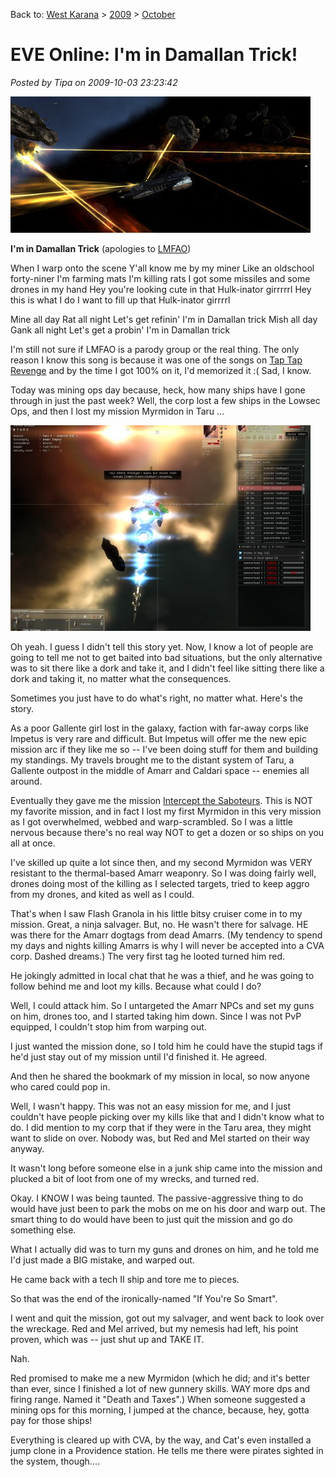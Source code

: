 Back to: [West Karana](/posts/westkarana.md) > [2009](/posts/2009/westkarana.md) > [October](./westkarana.md)
# EVE Online: I'm in Damallan Trick!

*Posted by Tipa on 2009-10-03 23:23:42*

![Mining ops FTW!](../../../uploads/2009/10/ExeFile-2009-10-03-12-48-54-90.jpg "Mining ops FTW!")

**I'm in Damallan Trick**
(apologies to [LMFAO](http://www.youtube.com/watch?v=ysJyFAHwVP8))

When I warp onto the scene
Y'all know me by my miner
Like an oldschool forty-niner
I'm farming mats
I'm killing rats
I got some missiles and some drones in my hand
Hey you're looking cute in that Hulk-inator girrrrrl
Hey this is what I do I want to fill up that Hulk-inator girrrrl

Mine all day
Rat all night
Let's get refinin'
I'm in Damallan trick
Mish all day
Gank all night
Let's get a probin'
I'm in Damallan trick

I'm still not sure if LMFAO is a parody group or the real thing. The only reason I know this song is because it was one of the songs on [Tap Tap Revenge](http://www.youtube.com/watch?v=UsnJbIgl_qc) and by the time I got 100% on it, I'd memorized it :( Sad, I know.

Today was mining ops day because, heck, how many ships have I gone through in just the past week? Well, the corp lost a few ships in the Lowsec Ops, and then I lost my mission Myrmidon in Taru ...

[![Flash! (aaa-aaaaaah!) Granola!](../../../uploads/2009/10/ExeFile-2009-10-02-20-42-21-89-480x329.jpg "Flash! (aaa-aaaaaah!) Granola!")](../../../uploads/2009/10/ExeFile-2009-10-02-20-42-21-89.jpg)

Oh yeah. I guess I didn't tell this story yet. Now, I know a lot of people are going to tell me not to get baited into bad situations, but the only alternative was to sit there like a dork and take it, and I didn't feel like sitting there like a dork and taking it, no matter what the consequences.

Sometimes you just have to do what's right, no matter what. Here's the story.

As a poor Gallente girl lost in the galaxy, faction with far-away corps like Impetus is very rare and difficult. But Impetus will offer me the new epic mission arc if they like me so -- I've been doing stuff for them and building my standings. My travels brought me to the distant system of Taru, a Gallente outpost in the middle of Amarr and Caldari space -- enemies all around.

Eventually they gave me the mission [Intercept the Saboteurs](http://eve-survival.org/wikka.php?wakka=IntercepttheSaboteurs3am). This is NOT my favorite mission, and in fact I lost my first Myrmidon in this very mission as I got overwhelmed, webbed and warp-scrambled. So I was a little nervous because there's no real way NOT to get a dozen or so ships on you all at once.

I've skilled up quite a lot since then, and my second Myrmidon was VERY resistant to the thermal-based Amarr weaponry. So I was doing fairly well, drones doing most of the killing as I selected targets, tried to keep aggro from my drones, and kited as well as I could.

That's when I saw Flash Granola in his little bitsy cruiser come in to my mission. Great, a ninja salvager. But, no. He wasn't there for salvage. HE was there for the Amarr dogtags from dead Amarrs. (My tendency to spend my days and nights killing Amarrs is why I will never be accepted into a CVA corp. Dashed dreams.) The very first tag he looted turned him red.

He jokingly admitted in local chat that he was a thief, and he was going to follow behind me and loot my kills. Because what could I do?

Well, I could attack him. So I untargeted the Amarr NPCs and set my guns on him, drones too, and I started taking him down. Since I was not PvP equipped, I couldn't stop him from warping out.

I just wanted the mission done, so I told him he could have the stupid tags if he'd just stay out of my mission until I'd finished it. He agreed.

And then he shared the bookmark of my mission in local, so now anyone who cared could pop in.

Well, I wasn't happy. This was not an easy mission for me, and I just couldn't have people picking over my kills like that and I didn't know what to do. I did mention to my corp that if they were in the Taru area, they might want to slide on over. Nobody was, but Red and Mel started on their way anyway.

It wasn't long before someone else in a junk ship came into the mission and plucked a bit of loot from one of my wrecks, and turned red.

Okay. I KNOW I was being taunted. The passive-aggressive thing to do would have just been to park the mobs on me on his door and warp out. The smart thing to do would have been to just quit the mission and go do something else.

What I actually did was to turn my guns and drones on him, and he told me I'd just made a BIG mistake, and warped out.

He came back with a tech II ship and tore me to pieces.

So that was the end of the ironically-named "If You're So Smart".

I went and quit the mission, got out my salvager, and went back to look over the wreckage. Red and Mel arrived, but my nemesis had left, his point proven, which was -- just shut up and TAKE IT.

Nah.

Red promised to make me a new Myrmidon (which he did; and it's better than ever, since I finished a lot of new gunnery skills. WAY more dps and firing range. Named it "Death and Taxes".) When someone suggested a mining ops for this morning, I jumped at the chance, because, hey, gotta pay for those ships!

Everything is cleared up with CVA, by the way, and Cat's even installed a jump clone in a Providence station. He tells me there were pirates sighted in the system, though....

